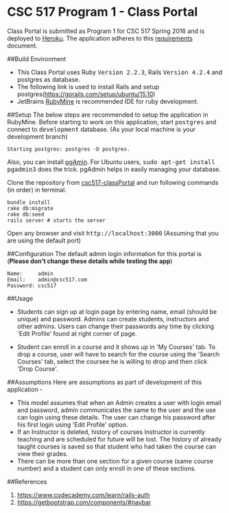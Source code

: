 # CSC 517 Program 1 - Class Portal
Class Portal is submitted as Program 1 for CSC 517 Spring 2016 and is deployed to [Heroku](https://skataka-portal.herokuapp.com/login). The application adheres to this [requirements](https://docs.google.com/document/d/1xmeH4MAlUs6QfPoC4J4bsMKYWkawDZrsZDFM7S1G8ag/edit) document.

##Build Environment
* This Class Portal uses Ruby <tt>Version 2.2.3</tt>, Rails <tt>Version 4.2.4</tt> and postgres as database.
* The following link is used to install Rails and setup postgres(https://gorails.com/setup/ubuntu/15.10)
* JetBrains [RubyMine](https://www.jetbrains.com/ruby/) is recommended IDE for ruby development.

##Setup
The below steps are recommended to setup the application in RubyMine.
Before starting to work on this application, start <tt>postgres</tt> and connect to <tt>development</tt> database. (As your local machine is your development branch)

```
Starting postgres: postgres -D postgres.
```
Also, you can install [pgAmin](http://www.pgadmin.org/download/). For Ubuntu users, <tt>sudo apt-get install pgadmin3</tt> does the trick. pgAdmin helps in easily managing your database.

Clone the repository from [csc517-classPortal](https://github.com/sujithktkm/csc517-classPortal.git) and run following commands (in order) in terminal.

```
bundle install
rake db:migrate
rake db:seed
rails server # starts the server
```

Open any browser and visit <tt>http://localhost:3000</tt> (Assuming that you are using the default port)

##Configuration
The default admin login information for this portal is (**Please don't change these details while testing the app**)
```
Name:     admin
Email:    admin@csc517.com
Password: csc517
```

##Usage
- Students can sign up at login page by entering name, email (should be unique) and password. Admins can create students, instructors and other admins. Users can change their passwords any time by clicking 'Edit Profile' found at right corner of page.

- Student can enroll in a course and it shows up in 'My Courses' tab. To drop a course, user will have to search for the course using the 'Search Courses' tab, select the coursee he is willing to drop and then click 'Drop Course'.

##Assumptions
Here are assumptions as part of development of this application -
* This model assumes that when an Admin creates a user with login email and password, admin communicates the same to the user and the use can login using these details. The user can change his password after his first login using 'Edit Profile' option.
* If an Instructor is deleted, history of courses Instructor is currently teaching and are scheduled for future will be lost. The history of already taught courses is saved so that student who had taken the course can view their grades.
* There can be more than one section for a given course (same course number) and a student can only enroll in one of these sections.

##References
1. https://www.codecademy.com/learn/rails-auth
2. https://getbootstrap.com/components/#navbar

